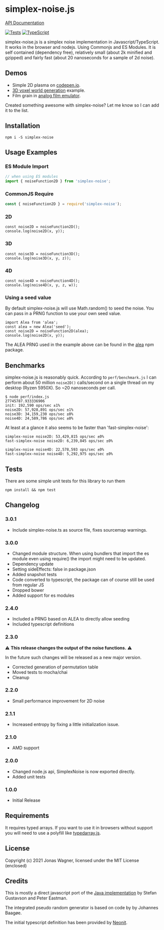# simplex-noise.js

[API Documentation](https://29a.ch/simplex-noise/docs/classes/SimplexNoise.html)

[![Tests](https://github.com/jwagner/simplex-noise.js/actions/workflows/tests.yml/badge.svg)](https://github.com/jwagner/simplex-noise.js/actions/workflows/tests.yml) [![TypeScript](https://img.shields.io/badge/%3C%2F%3E-TypeScript-%230074c1.svg)](http://www.typescriptlang.org/)


simplex-noise.js is a simplex noise implementation in Javascript/TypeScript.
It works in the browser and nodejs. Using Commonjs and ES Modules.
It is self contained (dependency free), relatively small (about 2k minified and gzipped)
and fairly fast (about 20 nanoseconds for a sample of 2d noise).

## Demos

- Simple 2D plasma on [codepen.io](http://codepen.io/jwagner/pen/BNmpdm/?editors=001).
- [3D voxel world generation](http://29a.ch/sandbox/2012/voxelworld/) example.
- Film grain in [analog film emulator](http://29a.ch/film-emulator/).

Created something awesome with simplex-noise? Let me know so I can add it to the list.

## Installation

```npm i -S simplex-noise```

## Usage Examples

### ES Module Import

```javascript
// when using ES modules
import { noiseFunction2D } from 'simplex-noise';
```

### CommonJS Require

```javascript
const { noiseFunction2D } = require('simplex-noise');
```

### 2D

```
const noise2D = noiseFunction2D();
console.log(noise2D(x, y));
```

### 3D

```
const noise3D = noiseFunction3D();
console.log(noise3D(x, y, z));
```

### 4D

```
const noise4D = noiseFunction4D();
console.log(noise4D(x, y, z, w));
```

### Using a seed value

By default simplex-noise.js will use Math.random() to seed the noise.
You can pass in a PRNG function to use your own seed value.

```
import Alea from 'alea';
const alea = new Alea('seed');
const noise2D = noiseFunction2D(alea);
console.log(noise2D(x, y));
```

The ALEA PRNG used in the example above can be found in the [alea](https://npmjs.org/package/alea) npm package.

## Benchmarks

simplex-noise.js is reasonably quick.
According to `perf/benchmark.js` I can perform about 50 million `noise2D()` calls/second on a single thread on my desktop (Ryzen 5950X).
So ~20 nanoseconds per call.

```
$ node perf/index.js
27745787.933336906
init: 192,590 ops/sec ±1%
noise2D: 57,928,891 ops/sec ±1%
noise3D: 34,159,230 ops/sec ±0%
noise4D: 24,589,786 ops/sec ±0%
```

At least at a glance it also seems to be faster than 'fast-simplex-noise':
```
simplex-noise noise2D: 53,429,815 ops/sec ±0%
fast-simplex-noise noise2D: 6,239,845 ops/sec ±0%

simplex-noise noise4D: 22,578,593 ops/sec ±0%
fast-simplex-noise noise4D: 5,292,975 ops/sec ±0%
```

## Tests

There are some simple unit tests for this library to run them
```shell
npm install && npm test
```

## Changelog

### 3.0.1
- Include simplex-noise.ts as source file, fixes sourcemap warnings.

### 3.0.0
- Changed module structure. When using bundlers that import the es module even using require() the import might need to be updated.
- Dependency update
- Setting sideEffects: false in package.json
- Added snapshot tests
- Code converted to typescript, the package can of course still be used from regular JS
- Dropped bower
- Added support for es modules

### 2.4.0
- Included a PRNG based on ALEA to directly allow seeding
- Included typescript definitions

### 2.3.0

:warning: **This release changes the output of the noise functions.** :warning:

In the future such changes will be released as a new major version.

- Corrected generation of permutation table
- Moved tests to mocha/chai
- Cleanup

### 2.2.0
- Small performance improvement for 2D noise

### 2.1.1
- Increased entropy by fixing a little initialization issue.

### 2.1.0
- AMD support

### 2.0.0
- Changed node.js api, SimplexNoise is now exported directly.
- Added unit tests

### 1.0.0
- Initial Release


## Requirements

It requires typed arrays. If you want to use it in browsers without support
you will need to use a polyfill like [typedarray.js](http://www.calormen.com/polyfill/typedarray.js).


## License
Copyright (c) 2021 Jonas Wagner, licensed under the MIT License (enclosed)

## Credits
This is mostly a direct javascript port of the [Java implementation](http://webstaff.itn.liu.se/~stegu/simplexnoise/SimplexNoise.java)
by Stefan Gustavson and Peter Eastman.

The integrated pseudo random generator is based on code by by Johannes Baagøe.

The initial typescript definition has been provided by [Neonit](https://github.com/Neonit).
